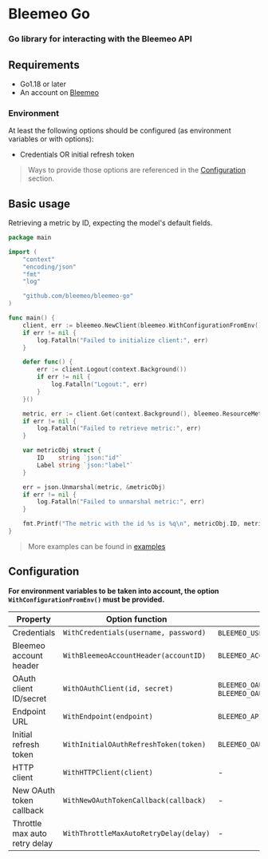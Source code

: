 # Bleemeo Go

### Go library for interacting with the Bleemeo API

## Requirements

- Go1.18 or later
- An account on [Bleemeo](https://bleemeo.com/)

### Environment

At least the following options should be configured (as environment variables or with options):

- Credentials OR initial refresh token

> Ways to provide those options are referenced in the [Configuration](#configuration) section.

## Basic usage

Retrieving a metric by ID, expecting the model's default fields.

```go
package main

import (
	"context"
	"encoding/json"
	"fmt"
	"log"

	"github.com/bleemeo/bleemeo-go"
)

func main() {
	client, err := bleemeo.NewClient(bleemeo.WithConfigurationFromEnv())
	if err != nil {
		log.Fatalln("Failed to initialize client:", err)
	}

	defer func() {
		err := client.Logout(context.Background())
		if err != nil {
			log.Fatalln("Logout:", err)
		}
	}()

	metric, err := client.Get(context.Background(), bleemeo.ResourceMetric, "<the metric UUID>")
	if err != nil {
		log.Fatalln("Failed to retrieve metric:", err)
	}

	var metricObj struct {
		ID    string `json:"id"`
		Label string `json:"label"`
	}

	err = json.Unmarshal(metric, &metricObj)
	if err != nil {
		log.Fatalln("Failed to unmarshal metric:", err)
	}

	fmt.Printf("The metric with the id %s is %q\n", metricObj.ID, metricObj.Label)
}
```

> More examples can be found in [examples](./examples)

## Configuration

**For environment variables to be taken into account, the option `WithConfigurationFromEnv()` must be provided.**

| Property                      | Option function                        | Env variable(s)                                           |
|-------------------------------|----------------------------------------|-----------------------------------------------------------|
| Credentials                   | `WithCredentials(username, password)`  | `BLEEMEO_USER` & `BLEEMEO_PASSWORD`                       |
| Bleemeo account header        | `WithBleemeoAccountHeader(accountID)`  | `BLEEMEO_ACCOUNT_ID`                                      |
| OAuth client ID/secret        | `WithOAuthClient(id, secret)`          | `BLEEMEO_OAUTH_CLIENT_ID` & `BLEEMEO_OAUTH_CLIENT_SECRET` |
| Endpoint URL                  | `WithEndpoint(endpoint)`               | `BLEEMEO_API_URL`                                         |
| Initial refresh token         | `WithInitialOAuthRefreshToken(token)`  | `BLEEMEO_OAUTH_INITIAL_REFRESH_TOKEN`                     |
| HTTP client                   | `WithHTTPClient(client)`               | -                                                         |
| New OAuth token callback      | `WithNewOAuthTokenCallback(callback)`  | -                                                         |
| Throttle max auto retry delay | `WithThrottleMaxAutoRetryDelay(delay)` | -                                                         |
